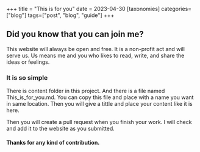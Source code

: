 +++
title = "This is for you"
date = 2023-04-30
[taxonomies]
categories=["blog"]
tags=["post", "blog", "guide"]
+++

## Did you know that you can join me?

This website will always be open and free. It is a non-profit act and will serve us. Us means me and you who likes to read, write, and share the ideas or feelings.

### It is so simple

There is content folder in this project. And there is a file named This_is_for_you.md. You can copy this file and place with a name you want in same location. Then you will give a tittle and place your content like it is here.

Then you will create a pull request when you finish your work. I will check and add it to the website as you submitted.

#### Thanks for any kind of contribution.